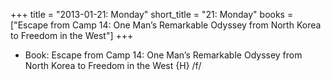 +++
title = "2013-01-21: Monday"
short_title = "21: Monday"
books = ["Escape from Camp 14: One Man’s Remarkable Odyssey from North Korea to Freedom in the West"]
+++


* Book: Escape from Camp 14: One Man’s Remarkable Odyssey from North Korea to Freedom in the West {H} /f/
